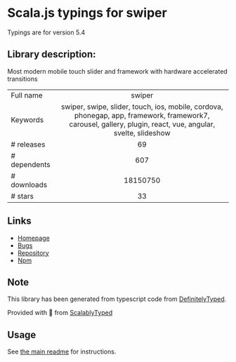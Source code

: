 
# Scala.js typings for swiper

Typings are for version 5.4

## Library description:
Most modern mobile touch slider and framework with hardware accelerated transitions

|                    |                 |
| ------------------ | :-------------: |
| Full name          | swiper |
| Keywords           | swiper, swipe, slider, touch, ios, mobile, cordova, phonegap, app, framework, framework7, carousel, gallery, plugin, react, vue, angular, svelte, slideshow |
| # releases         | 69 |
| # dependents       | 607 |
| # downloads        | 18150750 |
| # stars            | 33 |

## Links
- [Homepage](https://swiperjs.com)
- [Bugs](https://github.com/nolimits4web/swiper/issues)
- [Repository](https://github.com/nolimits4web/Swiper)
- [Npm](https://www.npmjs.com/package/swiper)
    


## Note
This library has been generated from typescript code from [DefinitelyTyped](https://definitelytyped.org).

Provided with :purple_heart: from [ScalablyTyped](https://github.com/oyvindberg/ScalablyTyped)

## Usage
See [the main readme](../../readme.md) for instructions.


